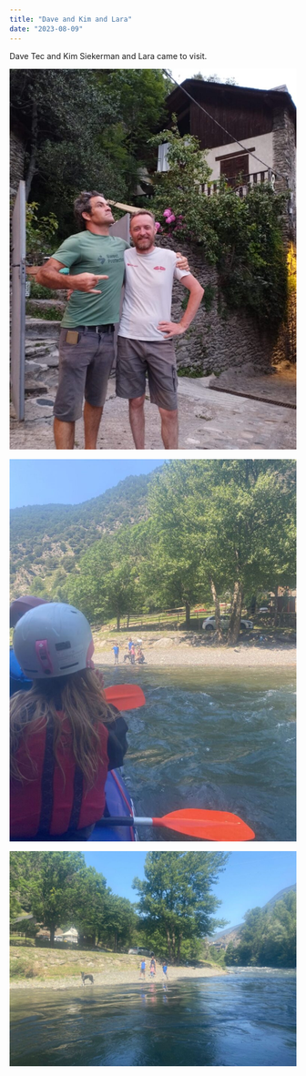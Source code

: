 ```yaml
---
title: "Dave and Kim and Lara"
date: "2023-08-09"
---
```


Dave Tec and Kim Siekerman and Lara came to visit.

![](images/IMG-20230709-WA0002-771x1024.jpg)

![](images/IMG-20230710-WA0001-768x1024.jpg)

![](images/IMG-20230710-WA0004-1024x768.jpg)

